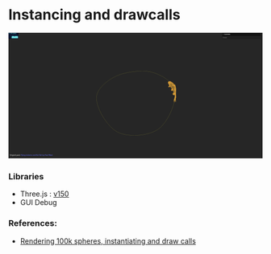 # Instancing and drawcalls

![screenshot](src/assets/screenshot.png)

### Libraries

- Three.js : [v150](https://unpkg.com/browse/three@0.150.1/)
- GUI Debug

### References:
- [Rendering 100k spheres, instantiating and draw calls](https://velasquezdaniel.com/blog/rendering-100k-spheres-instantianing-and-draw-calls/)
